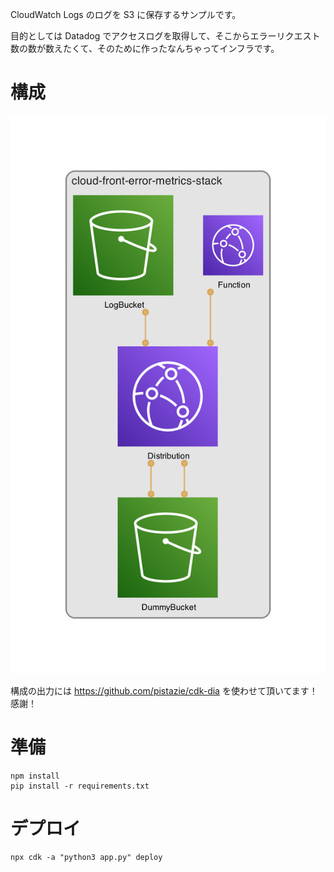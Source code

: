 CloudWatch Logs のログを S3 に保存するサンプルです。

目的としては Datadog でアクセスログを取得して、そこからエラーリクエスト数の数が数えたくて、そのために作ったなんちゃってインフラです。

# 構成

![](docs/imgs/diagram.png)

構成の出力には https://github.com/pistazie/cdk-dia を使わせて頂いてます！感謝！

# 準備

```
npm install
pip install -r requirements.txt
```

# デプロイ

```
npx cdk -a "python3 app.py" deploy
```
